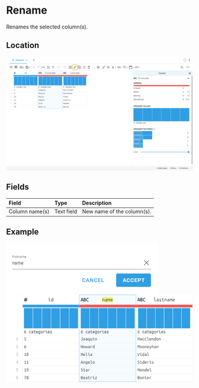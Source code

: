 # Rename
Renames the selected column(s).
## Location
![Rename on the interface](../../docs/screenshots/location/rename.png)
## Fields
| Field | Type | Description |
| :--- | :--- | :--- |
| Column name(s) | Text field | New name of the column(s). |
## Example
![Rename fields](../../docs/screenshots/form/rename.png)
![Rename example](../../docs/screenshots/table/rename.png)